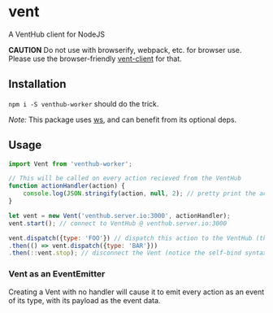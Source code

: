 # vent
A VentHub client for NodeJS

**CAUTION** Do not use with browserify, webpack, etc. for browser use. Please use the browser-friendly [vent-client](https://github.com/venthub/vent-client) for that.

## Installation
`npm i -S venthub-worker` should do the trick.

*Note:* This package uses [ws](https://npmjs.com/package/ws), and can benefit from its optional deps.

## Usage
```js
import Vent from 'venthub-worker';

// This will be called on every action recieved from the VentHub
function actionHandler(action) {
    console.log(JSON.stringify(action, null, 2); // pretty print the action
}

let vent = new Vent('venthub.server.io:3000', actionHandler);
vent.start(); // connect to VentHub @ venthub.server.io:3000

vent.dispatch({type: 'FOO'}) // dispatch this action to the VentHub (this WILL trigger the action handler)
.then(() => vent.dispatch({type: 'BAR'}))
.then(::vent.stop); // disconnect the Vent (notice the self-bind syntax, very experimental)
```

### Vent as an EventEmitter
Creating a Vent with no handler will cause it to emit every action as an event of its type, with its payload as the event data.

